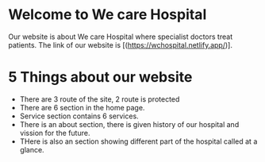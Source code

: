 # Welcome to We care Hospital 
Our website is about We care Hospital where specialist doctors treat patients. The link of our website is [(https://wchospital.netlify.app/)].

# 5 Things about our website

* There are 3 route of the site, 2 route is protected
* There are 6 section in the home page.
* Service section contains 6 services.
* There is an about section, there is given history of our hospital and vission for the future.
* THere is also an section showing different part of the hospital called at a glance.